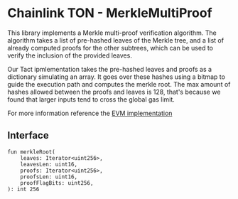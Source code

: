 # Chainlink TON -  MerkleMultiProof

This library implements a Merkle multi-proof verification algorithm. The algorithm takes a list of pre-hashed leaves of the Merkle tree, and a list of already computed proofs for the other subtrees, which can be used to verify the inclusion of the provided leaves. 

Our Tact ipmlementation takes the pre-hashed leaves and proofs as a dictionary simulating an array. It goes over these hashes using a bitmap to guide the execution path and computes the merkle root. The max amount of hashes allowed between the proofs and leaves is 128, that's because we found that larger inputs tend to cross the global gas limit.

For more information reference the [EVM implementation](https://github.com/smartcontractkit/chainlink-ccip/blob/main/chains/evm/contracts/libraries/MerkleMultiProof.sol)

## Interface

```tolk
fun merkleRoot(
    leaves: Iterator<uint256>,
    leavesLen: uint16,
    proofs: Iterator<uint256>,
    proofsLen: uint16,
    proofFlagBits: uint256,
): int 256
```


